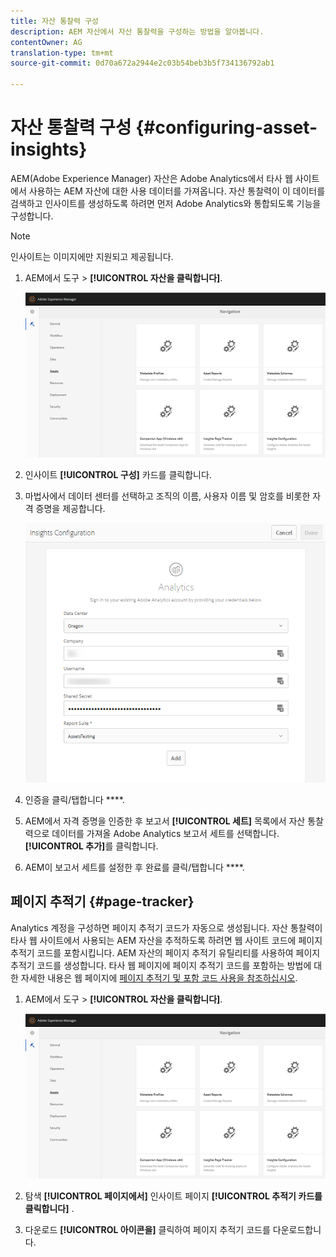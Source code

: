 ```yaml
---
title: 자산 통찰력 구성
description: AEM 자산에서 자산 통찰력을 구성하는 방법을 알아봅니다.
contentOwner: AG
translation-type: tm+mt
source-git-commit: 0d70a672a2944e2c03b54beb3b5f734136792ab1

---
```



# 자산 통찰력 구성 {#configuring-asset-insights}

AEM(Adobe Experience Manager) 자산은 Adobe Analytics에서 타사 웹 사이트에서 사용하는 AEM 자산에 대한 사용 데이터를 가져옵니다. 자산 통찰력이 이 데이터를 검색하고 인사이트를 생성하도록 하려면 먼저 Adobe Analytics와 통합되도록 기능을 구성합니다.

>[!NOTE]
>
>인사이트는 이미지에만 지원되고 제공됩니다.

1. AEM에서 도구 > **[!UICONTROL 자산을 클릭합니다]**.

   ![chlimage_1-210](assets/chlimage_1-210.png)

1. 인사이트 **[!UICONTROL 구성]** 카드를 클릭합니다.
1. 마법사에서 데이터 센터를 선택하고 조직의 이름, 사용자 이름 및 암호를 비롯한 자격 증명을 제공합니다.

   ![chlimage_1-211](assets/insights_config2.png)

1. 인증을 클릭/탭합니다 ****.
1. AEM에서 자격 증명을 인증한 후 보고서 **[!UICONTROL 세트]** 목록에서 자산 통찰력으로 데이터를 가져올 Adobe Analytics 보고서 세트를 선택합니다. **[!UICONTROL 추가]**&#x200B;를 클릭합니다.
1. AEM이 보고서 세트를 설정한 후 완료를 클릭/탭합니다 ****.

## 페이지 추적기 {#page-tracker}

Analytics 계정을 구성하면 페이지 추적기 코드가 자동으로 생성됩니다. 자산 통찰력이 타사 웹 사이트에서 사용되는 AEM 자산을 추적하도록 하려면 웹 사이트 코드에 페이지 추적기 코드를 포함시킵니다. AEM 자산의 페이지 추적기 유틸리티를 사용하여 페이지 추적기 코드를 생성합니다. 타사 웹 페이지에 페이지 추적기 코드를 포함하는 방법에 대한 자세한 내용은 웹 페이지에 [페이지 추적기 및 포함 코드 사용을 참조하십시오](touch-ui-using-page-tracker.md).

1. AEM에서 도구 > **[!UICONTROL 자산을 클릭합니다]**.

   ![chlimage_1-214](assets/chlimage_1-214.png)

1. 탐색 **[!UICONTROL 페이지에서]** 인사이트 페이지 **[!UICONTROL 추적기 카드를 클릭합니다]** .
1. 다운로드 **[!UICONTROL 아이콘을]** 클릭하여 페이지 추적기 코드를 다운로드합니다.